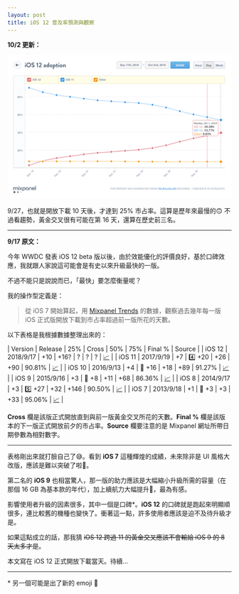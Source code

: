 ```yaml
---
layout: post
title: iOS 12 普及率預測與觀察
---
```

**10/2 更新：**

![iOS 12 adoption by Mixpanel on 10/2](/assets/img/2018-10-02-ios12-adoption-mixpanel.png)

9/27，也就是開放下載 10 天後，才達到 25% 市占率。這算是歷年來最慢的🙃 不過看趨勢，黃金交叉很有可能在第 16 天，還算在歷史前三名。

---
**9/17 原文：**

今年 WWDC 發表 iOS 12 beta 版以後，由於效能優化的評價良好，基於口碑效應，我就跟人家說這可能會是有史以來升級最快的一版。

不過不能只是說說而已，「最快」要怎麼衡量呢？

我的操作型定義是：
> 從 iOS 7 開始算起，用 [Mixpanel Trends](https://mixpanel.com/trends/) 的數據，觀察過去幾年每一版 iOS 正式版開放下載到市占率超過前一版所花的天數。

以下表格是我根據數據整理出來的：

| Version | Release | 25% | Cross | 50% | 75% | Final % | Source |
| iOS 12 | 2018/9/17 | +10 | +16? | ? | ? | ? | [📈](https://mixpanel.com/trends/#report/ios_12) |
| iOS 11 | 2017/9/19 | +7 | 4️⃣ +20 | +26 | +90 | 90.81% | [📈](https://mixpanel.com/trends/#report/ios_11/from_date:-381,report_unit:day,to_date:-201) |
| iOS 10 | 2016/9/13 | +4 | 🥉 +16 | +18 | +89 | 91.27% | [📈](https://mixpanel.com/trends/#report/ios_10/from_date:-746,report_unit:day,to_date:-566) |
| iOS 9 | 2015/9/16 | +3 | 🥈 +8 | +11 | +68 | 86.36% | [📈](https://mixpanel.com/trends/#report/ios_9/from_date:-1112,report_unit:day,to_date:-931) |
| iOS 8 | 2014/9/17 | +3 | 5️⃣ +27 | +32 | +146 | 90.50% | [📈](https://mixpanel.com/trends/#report/ios_8/from_date:-1477,report_unit:day,to_date:-1297) |
| iOS 7 | 2013/9/18 | +1 | 🥇 +3 | +3 | +33 | 95.06% | [📈](https://mixpanel.com/trends/#report/ios_7/from_date:-1842,report_unit:day,to_date:-1721) |

**Cross** 欄是該版正式開放直到與前一版黃金交叉所花的天數。**Final %** 欄是該版本的下一版正式開放前夕的市占率。**Source** 欄要注意的是 Mixpanel 網址所帶日期參數為相對數字。

---
表格剛出來就打臉自己了😅。看到 **iOS 7** 這種輝煌的成績，未來除非是 UI 風格大改版，應該是難以突破了啦🤪。

第二名的 **iOS 9** 也相當驚人，那一版的助力應該是大幅縮小升級所需的容量（在那個 16 GB 為基本款的年代），加上續航力大幅提升🔋，最為有感。

影響使用者升級的因素很多，其中一個是口碑\*。**iOS 12** 的口碑就是跑起來明顯順很多，連比較舊的機種也變快了。衝著這一點，許多使用者應該是迫不及待升級才是。

如果這點成立的話，那我猜 ~~iOS 12 跨過 11 的黃金交叉應該不會輸給 iOS 9 的 8 天太多才是~~。

本文寫在 iOS 12 正式開放下載當天。待續...

---
\* 另一個可能是出了新的 emoji 🤣